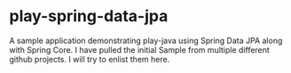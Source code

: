 play-spring-data-jpa
====================

A sample application demonstrating play-java using Spring Data JPA along with Spring Core.
I have pulled the initial Sample from multiple different github projects.
I will try to enlist them here.
